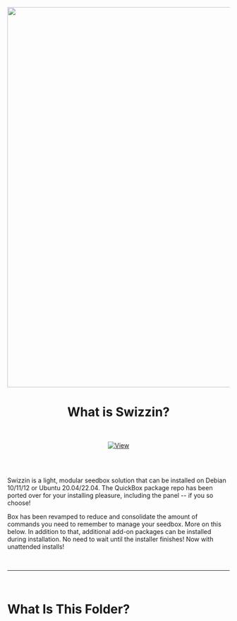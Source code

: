 <p align="center"><img src="https://raw.githubusercontent.com/Aetherinox/zorin-app-manager/main/docs/images/readme/libraries/swizzin/banner_panel.png" width="860"></p>
<h1 align="center"><b>What is Swizzin?</b></h1>

<br />

<center>

[![View](https://img.shields.io/badge/%20-%20View%20Official%20Swizzin%20Repo%20-%20%23de2343?style=for-the-badge&logo=firefox&logoColor=FFFFFF)](https://github.com/swizzin/swizzin)

</center>

<br />
<br />

Swizzin is a light, modular seedbox solution that can be installed on Debian 10/11/12 or Ubuntu 20.04/22.04. The QuickBox package repo has been ported over for your installing pleasure, including the panel -- if you so choose!

Box has been revamped to reduce and consolidate the amount of commands you need to remember to manage your seedbox. More on this below. In addition to that, additional add-on packages can be installed during installation. No need to wait until the installer finishes! Now with unattended installs!

<br />

---

<br />

# What Is This Folder?
